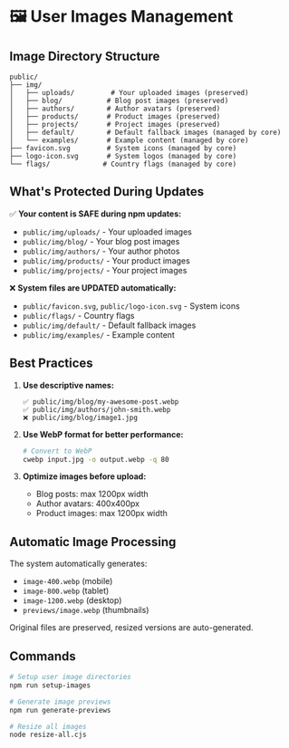 # 🖼️ User Images Management

## Image Directory Structure

```
public/
├── img/
│   ├── uploads/         # Your uploaded images (preserved)
│   ├── blog/           # Blog post images (preserved)  
│   ├── authors/        # Author avatars (preserved)
│   ├── products/       # Product images (preserved)
│   ├── projects/       # Project images (preserved)
│   ├── default/        # Default fallback images (managed by core)
│   └── examples/       # Example content (managed by core)
├── favicon.svg         # System icons (managed by core)
├── logo-icon.svg       # System logos (managed by core)
└── flags/             # Country flags (managed by core)
```

## What's Protected During Updates

✅ **Your content is SAFE during npm updates:**
- `public/img/uploads/` - Your uploaded images
- `public/img/blog/` - Your blog post images
- `public/img/authors/` - Your author photos
- `public/img/products/` - Your product images
- `public/img/projects/` - Your project images

❌ **System files are UPDATED automatically:**
- `public/favicon.svg`, `public/logo-icon.svg` - System icons
- `public/flags/` - Country flags
- `public/img/default/` - Default fallback images
- `public/img/examples/` - Example content

## Best Practices

1. **Use descriptive names:**
   ```
   ✅ public/img/blog/my-awesome-post.webp
   ✅ public/img/authors/john-smith.webp
   ❌ public/img/blog/image1.jpg
   ```

2. **Use WebP format for better performance:**
   ```bash
   # Convert to WebP
   cwebp input.jpg -o output.webp -q 80
   ```

3. **Optimize images before upload:**
   - Blog posts: max 1200px width
   - Author avatars: 400x400px
   - Product images: max 1200px width

## Automatic Image Processing

The system automatically generates:
- `image-400.webp` (mobile)
- `image-800.webp` (tablet) 
- `image-1200.webp` (desktop)
- `previews/image.webp` (thumbnails)

Original files are preserved, resized versions are auto-generated.

## Commands

```bash
# Setup user image directories
npm run setup-images

# Generate image previews
npm run generate-previews

# Resize all images
node resize-all.cjs
```
